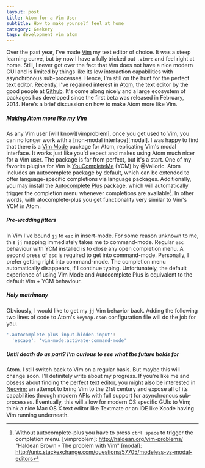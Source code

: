 ```yaml
---
layout: post
title: Atom for a Vim User
subtitle: How to make yourself feel at home
category: Geekery
tags: development vim atom
---
```


Over the past year, I've made [Vim](http://www.vim.org) my text editor of
choice. It was a steep learning curve, but by now I have a fully tricked out
`.vimrc` and feel right at home. Still, I never got over the fact that Vim
does not have a nice modern GUI and is limited by things like its low
interaction capabilities with asynchronous sub-processes. Hence, I'm still on
the hunt for the perfect text editor. Recently, I've regained interest in
[Atom](http://atom.io), the text editor by the good people at
[Github](http://github.com). It's come along nicely and a large ecosystem of
packages has developed since the first beta was released in February, 2014.
Here's a brief discussion on how to make Atom more like Vim.<!--more-->

##### Making Atom more like my Vim

As any Vim user [will know][vimproblem],
once you get used to Vim, you can no longer work with a [non-modal
interface][modal]. I was happy to find that there is a [Vim
Mode](https://github.com/atom/vim-mode) package for Atom, replicating Vim's
modal interface. It works just like you'd expect and makes using Atom much
nicer for a Vim user. The package is far from perfect, but it's a start. One of
my favorite plugins for Vim is
[YouCompleteMe](https://github.com/Valloric/YouCompleteMe) (YCM) by @Valloric.
Atom includes an autocomplete package by default, which can be extended to
offer language-specific completions via language packages. Additionally, you
may install the [Autocomplete Plus](https://atom.io/packages/autocomplete-plus)
package, which will automatically trigger the completion menu whenever
completions are available[^1]. In other words, with atocomplete-plus you get
functionality very similar to Vim's YCM in Atom.

##### Pre-wedding jitters

In Vim I've bound `jj` to `esc` in insert-mode. For some reason unknown to
me, this `jj` mapping immediately takes me to command-mode. Regular `esc`
behaviour with YCM installed is to close any open completion menu. A second
press of `esc` is required to get into command-mode. Personally, I prefer
getting right into command-mode. The completion menu automatically disappears,
if I continue typing. Unfortunately, the default experience of using Vim Mode
and Autocomplete Plus is equivalent to the default Vim + YCM behaviour.

##### Holy matrimony

Obviously, I would like to get my `jj` Vim behavior
back. Adding the following two lines of code to Atom's `keymap.cson`
configuration file will do the job for you.

```javascript
'.autocomplete-plus input.hidden-input':
  'escape': 'vim-mode:activate-command-mode'
```

##### Until death do us part? I'm curious to see what the future holds for
Atom. I still switch back to Vim on a regular basis. But maybe this will change
soon. I'll definitely write about my progress. If you're like me and obsess
about finding the perfect text editor, you might also be interested in
[Neovim](http://neovim.org); an attempt to bring Vim to the 21st century and
expose all of its capabilities through modern APIs with full support for
asynchronous sub-processes. Eventually, this will allow for modern OS specific
GUIs to Vim; think a nice Mac OS X text editor like Textmate or an IDE like
Xcode having Vim running underneath.

[^1]: Without autocomplete-plus you have to press `ctrl space` to trigger the completion menu.
[vimproblem]: http://haldean.org/vim-problems/ "Haldean Brown - The problem with Vim"
[modal]: http://unix.stackexchange.com/questions/57705/modeless-vs-modal-editors
